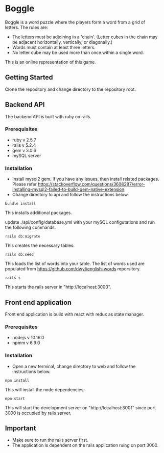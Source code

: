 # Boggle

Boggle is a word puzzle where the players form a word from a grid of letters. The rules are:
- The letters must be adjoining in a 'chain'. (Letter cubes in the chain may be adjacent horizontally, vertically, or diagonally.)
- Words must contain at least three letters.
- No letter cube may be used more than once within a single word.

This is an online representation of this game.

## Getting Started

Clone the repository and change directory to the repository root.

## Backend API

The backend API is built with ruby on rails.

### Prerequisites
- ruby v 2.5.7
- rails v 5.2.4
- gem v 3.0.6
- mySQL server

### Installation

- Install mysql2 gem. If you have any issues, then install related packages. Please refer https://stackoverflow.com/questions/3608287/error-installing-mysql2-failed-to-build-gem-native-extension
- Change directory to api and follow the instructions below.

```
bundle install 
```
This installs additional packages.

update ./api/config/database.yml with your mySQL configutations and run the following commands.

``` 
rails db:migrate
```
This creates the necessary tables.

```
rails db:seed
```
This loads the list of words into your table. The list of words used are populated from https://github.com/dwyl/english-words reporsitory.

```
rails s
```
This starts the rails server in "http://localhost:3000".

## Front end application

Front end application is build with react with redux as state manager.

### Prerequisites

- nodejs v 10.16.0
- npmm v 6.9.0

### Installation

- Open a new terminal, change directory to web and follow the instructions below.
``` 
npm install
```
This will install the node dependencies.

```
npm start
```
This will start the development server on "http://localhost:3001" since port 3000 is occupied by rails server.

## Important

- Make sure to run the rails server first.
- The application is dependent on the rails application ruing on port 3000.